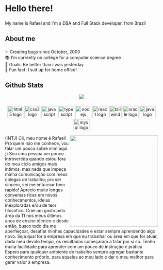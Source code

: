 <h1 align="left">Hello there!</h1>

###

<p align="left">My name is Rafael and I'm a DBA and Full Stack developer, from Brazil</p>

###

<h2 align="left">About me</h2>

###

<p align="left">✨ Creating bugs since October, 2000 <br>📚 I'm currently on college for a computer science degree <br>🎯 Goals: Be better than i was yesterday<br>🎲 Fun fact: I suit up for home office!</p>

###

## Github Stats  
<div align="center"><img src="https://github-readme-stats.vercel.app/api?username=rafael-tomkowski&show_icons=true&count_private=true&hide_border=true" align="center" /></div>  


###

<div align="center">
  <img src="https://cdn.jsdelivr.net/gh/devicons/devicon/icons/html5/html5-original.svg" height="40" width="52" alt="html5 logo"  />
  <img src="https://cdn.jsdelivr.net/gh/devicons/devicon/icons/css3/css3-original.svg" height="40" width="52" alt="css3 logo"  />
  <img src="https://cdn.jsdelivr.net/gh/devicons/devicon/icons/javascript/javascript-original.svg" height="40" width="52" alt="javascript logo"  />
  <img src="https://cdn.jsdelivr.net/gh/devicons/devicon/icons/typescript/typescript-original.svg" height="40" width="52" alt="typescript logo"  />
  <img src="https://cdn.jsdelivr.net/gh/devicons/devicon/icons/nodejs/nodejs-original.svg" height="40" width="52" alt="nodejs logo"  />
  <img src="https://cdn.jsdelivr.net/gh/devicons/devicon/icons/react/react-original.svg" height="40" width="52" alt="react logo"  />
   <img src="https://www.vectorlogo.zone/logos/tailwindcss/tailwindcss-icon.svg" alt="tailwind" width="40" height="40"/>
  <img src="https://cdn.jsdelivr.net/gh/devicons/devicon/icons/oracle/oracle-original.svg" height="40" width="52" alt="oracle logo"  />
  <img src="https://cdn.jsdelivr.net/gh/devicons/devicon/icons/java/java-original.svg" height="40" width="52" alt="java logo"  />
  <img src="https://cdn.jsdelivr.net/gh/devicons/devicon/icons/mysql/mysql-original.svg" height="40" width="52" alt="mysql logo"  />
</div>

<div>
  <div>
    <img style="float: right;" src ="https://i.imgur.com/e51GUsg.png"  height="300" width="290"/>
  </div>
  <div>
    <p> (INTJ) Oii, meu nome é Rafael!
  Pra quem não me conhece, vou falar um pouco sobre mim aqui ;)
  Sou uma pessoa um pouco introvertida quando estou fora do meu ciclo amigos mais íntimos, mas nada que impeça minha comunicação com meus colegas de trabalho; pra ser sincero, sei me enturmar bem rápido!
  Aprecio muito longas conversas ricas em novos conhecimentos, ideias inexploradas e/ou de teor filosófico.
  Criei um gosto pela área da TI nos meus últimos anos de ensino técnico e desde então, busco todo dia me aperfeiçoar, desafiar minhas capacidades e estar sempre aprendendo algo novo.
  Seja qual for a empresa em que eu trabalhar ou área em que for atuar, dado meu devido tempo, os resultados começaram a falar por si só. Tenho muita facilidade para aprender com um pouco de instrução e prática.
  Espero para qualquer ambiente de trabalho sempre agregar bastante conhecimento próprio, para aqueles ao meu lado e dar o meu melhor para gerar valor à empresa.
   </p>
</div>

